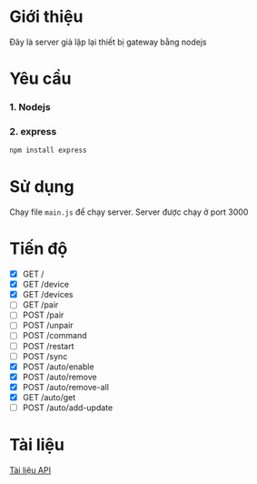 # Giới thiệu

Đây là server giả lập lại thiết bị gateway bằng nodejs

# Yêu cầu

### 1. Nodejs

### 2. express
```bash
npm install express
```

# Sử dụng

Chạy file `main.js` để chạy server. Server được chạy ở port 3000

# Tiến độ

- [x] GET /
- [x] GET /device
- [x] GET /devices
- [ ] GET /pair
- [ ] POST /pair
- [ ] POST /unpair
- [ ] POST /command
- [ ] POST /restart
- [ ] POST /sync
- [x] POST /auto/enable
- [x] POST /auto/remove
- [x] POST /auto/remove-all
- [x] GET /auto/get
- [ ] POST /auto/add-update

# Tài liệu

[Tài liệu API](./api-doc.md)